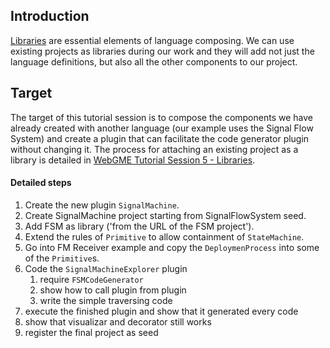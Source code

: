 ## Introduction
[Libraries](https://github.com/webgme/webgme/wiki/GME-Libraries) are essential elements of language composing. We can use existing projects as libraries during our work and they will add not just the language definitions, but also all the other components to our project.

## Target
The target of this tutorial session is to compose the components we have already created with another language (our example uses the Signal Flow System) and create a plugin that can facilitate the code generator plugin without changing it. The process for attaching an existing project as a library is detailed in [WebGME Tutorial Session 5 - Libraries](https://www.youtube.com/watch?v=KhdY3DY_h7w&list=PLhvSjgKmeyjhp4_hnf-xPdCgES56dnMJb&index=7).

#### Detailed steps

1. Create the new plugin `SignalMachine`.
1. Create SignalMachine project starting from SignalFlowSystem seed.
1. Add FSM as library ('from the URL of the FSM project').
1. Extend the rules of `Primitive` to allow containment of `StateMachine`.
1. Go into FM Receiver example and copy the `DeploymenProcess` into some of the `Primitive`s.
1. Code the `SignalMachineExplorer` plugin
   1. require `FSMCodeGenerator`
   1. show how to call plugin from plugin
   1. write the simple traversing code
1. execute the finished plugin and show that it generated every code
1. show that visualizar and decorator still works
1. register the final project as seed
